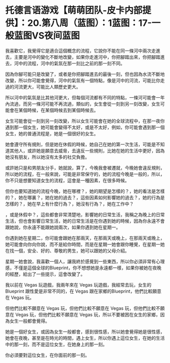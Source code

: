 # 托德言语游戏【萌萌团队-皮卡内部提供】：20.第八周（蓝图）：1蓝图：17-一般蓝图VS夜间蓝图

我喜歡它，我覺得它是適合這個概念的流程，它說你不能在同一條河中兩次走進去，主要是河中的變化不斷地改變，如果你走進河中，你把腳踏出來，你把腳踏進去，河中的流程，河中的氣氛在那一刻比之前的那一刻不同。

因為你腳可能只是改變了，或者是你把腳踏進去的最後一刻，但也因為水流不斷地改變，所以你可能會覺得，河中的氣氛有一個特點，像是河中的河流，可能比你走過的河流更大，可能比人類歷史更大。

所以河中的氣氛是比其他河更大，但每個河流都有不同的特點，一條河可能會一年內流過，而另一條河可能不再流過，類似的，女生會從一刻到另一刻改變，女生可能會在某個時候，在某個時候去到某個時候去。

女生可能會從一刻到另一刻改變，所以女生可能會在她的全球流程中，在那一夜你遇到那一個女生，她可能會變得不太好，或是不太好，例如，你可能會遇到那一個女生，她的普通流程是，她是一個很好的女生。

她會遵守所有規則，但是她在休假的時候，她自己在她的第一次生活，可能是不知道其他人，或許她是願意去威脅，去違反一些規則，比她在她的生活中更好，因為她沒有朋友，所以她沒有太多的社交負擔。

或許她只是和男朋友分手，她就說，算了，今晚我會被遷就，今晚她會違反規則，所以她的流程，在一般來說，可能是非常保守的，她的流程今晚是一般的，所以，你不只是想要知道女生的流程，這會是一種因素，在很多時候。

但你也要知道她的流程今晚，她在哪裡？，她的期望是怎樣的？，她的看法是怎樣的？，她在哪裏？，她在她的過去？，這些因素如何影響她的過去？，她的行為是怎樣的？，她在早上有什麼行為？，她沒有行為？，她在工作中？

，或是休假中？，這些都會非常清楚地，影響她的日常生活，我稱之為晚上的日常生活，但也會影響日常生活，她的日常生活是在你遇到她的時候，因為你永遠不會跟她說，你永遠不能跟她說兩次，如果你遇到她在星期一。

你遇到她在星期二，你可能會跟她在那兩天，在那兩天或晚上，在那兩天或晚上，她可能會向你向你說，而不是給你時間，而是在星期一她會跟你睡覺，在星期一她在找一個，安全、好的、尊敬的男生，她可以跟她的父母介紹。

星期一她會說，我喜歡一個人，讓我終於感覺到一些東西，所以你必須非常有心理感，不僅是這個全球的Blueprint，你不想想她是永遠都一樣，如果你被她在夜晚的經歷，給出了一些提示，這會改變了。

我以前在 Vegas 玩遊戲，我兩年來在 Vegas 玩遊戲，我經常去玩，女生的Blueprint 跟性愛是非常不同的，在 Vegas 跟在家鄉的Blueprint，他們比較願意在 Vegas 玩。

但他們比較不願意在 Vegas 玩，但他們比較不願意在 Vegas 玩，但他們比較不願意在 Vegas 玩，但他們比較不願意在 Vegas 玩，所以不要被困在女生的家鄉，因為女生一般都會覺得。

她是一個好女生，或因為女生一般都會，感到很性感，所以她會覺得她是很性感，她會在夜晚，甚至是在時光的時間，遇上女生，所以你遇上這位女生，在她的生活中的那一刻，而不是這位女生，在她身上的那一刻。

你必須要對這位女生，在你面前的那一刻。
